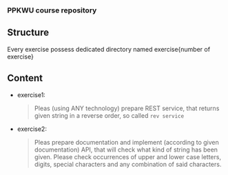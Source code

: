 ### PPKWU course repository

## Structure
  Every exercise possess dedicated directory named exercise{number of exercise}

## Content
- exercise1:
	> Pleas (using ANY technology) prepare REST service,
	> that returns given string in a reverse order, so called `rev service`
- exercise2:
    > Pleas prepare documentation and implement (according to given documentation)
    >  API, that will check what kind of string has been given. Please check
    > occurrences of upper and lower case letters, digits, special characters and
    > any combination of said characters.
